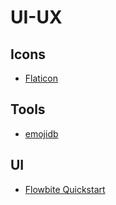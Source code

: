 # UI-UX

## Icons
- [Flaticon](https://www.flaticon.com)

## Tools
- [emojidb](https://emojidb.org)

## UI
- [Flowbite Quickstart](https://flowbite.com/docs/getting-started/quickstart/)
